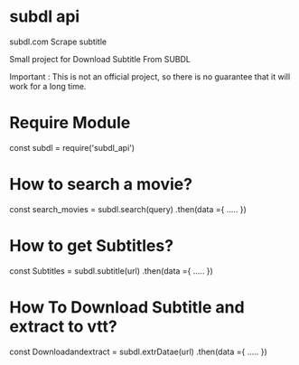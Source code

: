 # subdl api
subdl.com Scrape subtitle

Small project for Download Subtitle From SUBDL

Important : This is not an official project, so there is no guarantee that it will work for a long time.


# Require Module

const subdl = require('subdl_api')


# How to search a movie?

const search_movies =  subdl.search(query)
 .then(data ={
    .....
})


# How to get Subtitles?

const Subtitles =  subdl.subtitle(url)
 .then(data ={
    .....
})


# How To Download Subtitle and extract to vtt?

const Downloadandextract =  subdl.extrDatae(url)
 .then(data ={
    .....
})



